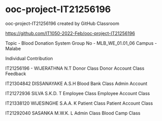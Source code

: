 # ooc-project-IT21256196
ooc-project-IT21256196 created by GitHub Classroom



https://github.com/IT1050-2022-Feb/ooc-project-IT21256196


Topic - Blood Donation System
Group No - MLB_WE_01.01_06
Campus - Malabe

Individual Contribution

IT21256196 - WIJERATHNA N.T
  Donor Class
  Donor Account Class
  Feedback

IT21304842 DISSANAYAKE A.S.H
  Blood Bank Class
  Admin Account

IT21272936 SILVA S.K.D. T 
  Employee Class
  Employee Account Class

IT21338120 WIJESINGHE S.A.A. K
  Patient Class
  Patient Account Class

IT21292040 SASANKA M.W.K. L
  Admin Class
  Blood Camp Class